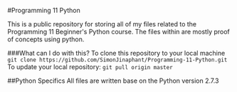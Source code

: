 #Programming 11 Python

This is a public repository for storing all of my files related to the Programming 11 Beginner's Python course.
The files within are mostly proof of concepts using python.

###What can I do with this?
To clone this repository to your local machine
	`git clone https://github.com/SimonJinaphant/Programming-11-Python.git`
To update your local repository:
	`git pull origin master`
	
##Python Specifics
All files are written base on the Python version 2.7.3